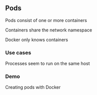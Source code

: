 ## Pods

Pods consist of one or more containers

Containers share the network namespace

Docker only knows containers

### Use cases

Processes seem to run on the same host

### Demo

Creating pods with Docker
